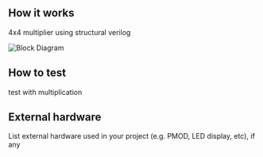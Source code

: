 <!---

This file is used to generate your project datasheet. Please fill in the information below and delete any unused
sections.

You can also include images in this folder and reference them in the markdown. Each image must be less than
512 kb in size, and the combined size of all images must be less than 1 MB.
-->

## How it works

4x4 multiplier using structural verilog

![Block Diagram]("diagram.png")

## How to test

test with multiplication

## External hardware

List external hardware used in your project (e.g. PMOD, LED display, etc), if any
